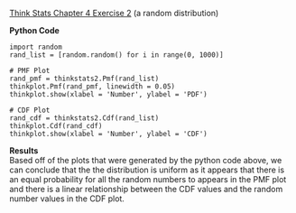 [Think Stats Chapter 4 Exercise 2](http://greenteapress.com/thinkstats2/html/thinkstats2005.html#toc41) (a random distribution)

**Python Code**  
```{python}
import random
rand_list = [random.random() for i in range(0, 1000)]

# PMF Plot
rand_pmf = thinkstats2.Pmf(rand_list)
thinkplot.Pmf(rand_pmf, linewidth = 0.05)
thinkplot.show(xlabel = 'Number', ylabel = 'PDF')

# CDF Plot
rand_cdf = thinkstats2.Cdf(rand_list)
thinkplot.Cdf(rand_cdf)
thinkplot.show(xlabel = 'Number', ylabel = 'CDF')
```

**Results**  
Based off of the plots that were generated by the python code above, we can conclude that the the distribution is uniform as it appears that there is an equal probability for all the random numbers to appears in the PMF plot and there is a linear relationship between the CDF values and the random number values in the CDF plot.
